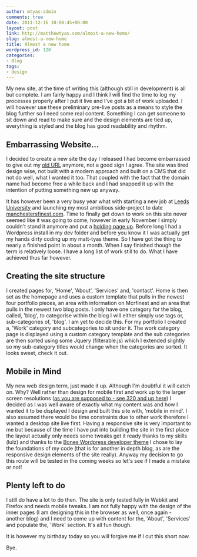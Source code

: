 ```yaml
---
author: mtyas-admin
comments: true
date: 2011-12-16 10:08:45+00:00
layout: post
link: http://matthewtyas.com/almost-a-new-home/
slug: almost-a-new-home
title: Almost a new home
wordpress_id: 120
categories:
- Blog
tags:
- design
---
```


My new site, at the time of writing this (although still in development) is all but complete. I am fairly happy and I think I will find the time to log my processes properly after I put it live and I've got a bit of work uploaded. I will however use these preliminary pre-live posts as a means to style the blog further so I need some real content. Something I can get someone to sit down and read to make sure and the design elements are tied up, everything is styled and the blog has good readability and rhythm.



## Embarrassing Website…



I decided to create a new site the day I released I had become embarrassed to give out my [old URL](http://www.cmdcreative.com) anymore, not a good sign I agree. The site was tired design wise, not built with a modern approach and built on a CMS that did not do well, what I wanted it too. That coupled with the fact that the domain name had become free a while back and I had snapped it up with the intention of putting something new up anyway.

It has however been a very busy year what with starting a new job at [Leeds University](http://www.leeds.ac.uk) and launching my most ambitious side-project to date [manchestersfinest.com](http://www.manchestersfinest.com). Time to finally get down to work on this site never seemed like it was going to come, however in early November I simply couldn't stand it anymore and put a [holding page up](http://www.matthewtyas.com). Before long I had a Wordpress install in my dev folder and before you know it I was actually get my hands dirty coding up my matt-tyas theme. So I have got the thing to nearly a finished point in about a month. When I say finished though the term is relatively loose. I have a long list of work still to do. What I have achieved thus far however.



## Creating the site structure



I created pages for, 'Home', 'About', 'Services' and, 'contact'. Home is then set as the homepage and uses a custom template that pulls in the newest four portfolio pieces, an area with information on Mcrfinest and an area that pulls in the newest two blog posts. I only have one category for the blog, called, 'blog', to categorise within the blog I will either simply use tags or, sub-categories of, 'blog'. I am yet to decide this. For my portfolio I created a, 'Work' category and subcategories to sit under it. The work category page is displayed using a custom category template and the sub categories are then sorted using some Jquery (filterable.js) which I extended slightly so my sub-category titles would change when the categories are sorted. It looks sweet, check it out.



## Mobile in Mind



My new web design term, just made it up. Although I'm doubtful it will catch on. Why? Well rather than design for mobile first and work up to the larger screen resolutions ([as you are supposed to - see 320 and up here](http://www.stuffandnonsense.co.uk/projects/320andup/)) I decided as I was well aware of exactly what my content was and how I wanted it to be displayed I design and built this site with, 'mobile in mind'. I also assumed there would be time constraints due to other work therefore I wanted a desktop site live first. Having a responsive site is very important to me but because of the time I have put into building the site in the first place the layout actually only needs some tweaks get it ready thanks to my skills (lulz) and thanks to the [Bones Wordpress developer theme](http://themble.com/bones/) I chose to lay the foundations of my code (that is for another in depth blog, as are the responsive design elements of the site really). Anyway my decision to go this route will be tested in the coming weeks so let's see if I made a mistake or not!



## Plenty left to do



I still do have a lot to do then. The site is only tested fully in Webkit and Firefox and needs mobile tweaks. I am not fully happy with the design of the inner pages (I am designing this in the browser as well, once again - another blog) and I need to come up with content for the, 'About', 'Services' and populate the, 'Work' section. It's all fun though.

It is however my birthday today so you will forgive me if I cut this short now. 

Bye.



